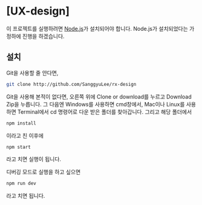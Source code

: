 # [UX-design]

이 프로젝트를 실행하려면 [Node.js](https://nodejs.org/en/)가 설치되어야 합니다.
Node.js가 설치되었다는 가정하에 진행을 하겠습니다.


## 설치

Git을 사용할 줄 안다면,

```sh
git clone http://github.com/SanggyuLee/rx-design
```

Git을 사용해 본적이 없다면, 오른쪽 위에 Clone or download를 누르고 Download Zip을 누릅니다.
그 다음엔 Windows를 사용하면 cmd창에서, Mac이나 Linux를 사용하면 Terminal에서
cd 명령어로 다운 받은 폴더를 찾아갑니다. 그리고 해당 폴더에서
```sh
npm install
```
이라고 친 이후에

```sh
npm start
```
라고 치면 실행이 됩니다.

디버깅 모드로 실행을 하고 싶으면
```sh
npm run dev
```
라고 치면 됩니다.
